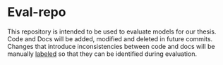 # Eval-repo

This repository is intended to be used to evaluate models for our thesis. Code and Docs will be added, modified and deleted in future commits. Changes that introduce inconsistencies between code and docs will be manually [labeled](misses.json) so that they can be identified during evaluation.